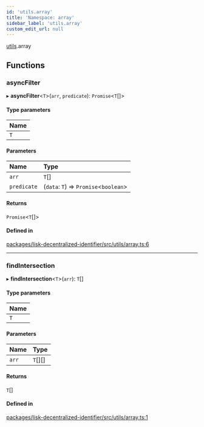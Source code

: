 ```yaml
---
id: 'utils.array'
title: 'Namespace: array'
sidebar_label: 'utils.array'
custom_edit_url: null
---
```


[utils](utils.md).array

## Functions

### asyncFilter

▸ **asyncFilter**<`T`\>(`arr`, `predicate`): `Promise`<`T`[]\>

#### Type parameters

| Name |
| :--- |
| `T`  |

#### Parameters

| Name        | Type                                   |
| :---------- | :------------------------------------- |
| `arr`       | `T`[]                                  |
| `predicate` | (`data`: `T`) => `Promise`<`boolean`\> |

#### Returns

`Promise`<`T`[]\>

#### Defined in

[packages/lisk-decentralized-identifier/src/utils/array.ts:6](https://github.com/aldhosutra/lisk-did/blob/6db44d1/packages/lisk-decentralized-identifier/src/utils/array.ts#L6)

---

### findIntersection

▸ **findIntersection**<`T`\>(`arr`): `T`[]

#### Type parameters

| Name |
| :--- |
| `T`  |

#### Parameters

| Name  | Type    |
| :---- | :------ |
| `arr` | `T`[][] |

#### Returns

`T`[]

#### Defined in

[packages/lisk-decentralized-identifier/src/utils/array.ts:1](https://github.com/aldhosutra/lisk-did/blob/6db44d1/packages/lisk-decentralized-identifier/src/utils/array.ts#L1)
